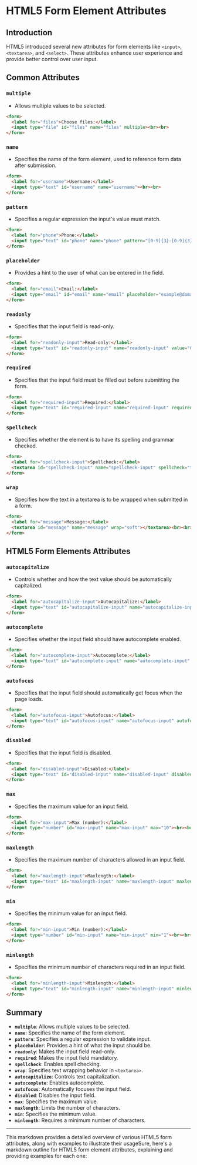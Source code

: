 # HTML5 Form Element Attributes

## Introduction
HTML5 introduced several new attributes for form elements like `<input>`, `<textarea>`, and `<select>`. These attributes enhance user experience and provide better control over user input.

## Common Attributes

### `multiple`
- Allows multiple values to be selected.
```html
<form>
  <label for="files">Choose files:</label>
  <input type="file" id="files" name="files" multiple><br><br>
</form>
```

### `name`
- Specifies the name of the form element, used to reference form data after submission.
```html
<form>
  <label for="username">Username:</label>
  <input type="text" id="username" name="username"><br><br>
</form>
```

### `pattern`
- Specifies a regular expression the input's value must match.
```html
<form>
  <label for="phone">Phone:</label>
  <input type="text" id="phone" name="phone" pattern="[0-9]{3}-[0-9]{3}-[0-9]{4}" placeholder="123-456-7890"><br><br>
</form>
```

### `placeholder`
- Provides a hint to the user of what can be entered in the field.
```html
<form>
  <label for="email">Email:</label>
  <input type="email" id="email" name="email" placeholder="example@domain.com"><br><br>
</form>
```

### `readonly`
- Specifies that the input field is read-only.
```html
<form>
  <label for="readonly-input">Read-only:</label>
  <input type="text" id="readonly-input" name="readonly-input" value="Cannot edit this" readonly><br><br>
</form>
```

### `required`
- Specifies that the input field must be filled out before submitting the form.
```html
<form>
  <label for="required-input">Required:</label>
  <input type="text" id="required-input" name="required-input" required><br><br>
</form>
```

### `spellcheck`
- Specifies whether the element is to have its spelling and grammar checked.
```html
<form>
  <label for="spellcheck-input">Spellcheck:</label>
  <textarea id="spellcheck-input" name="spellcheck-input" spellcheck="true"></textarea><br><br>
</form>
```

### `wrap`
- Specifies how the text in a textarea is to be wrapped when submitted in a form.
```html
<form>
  <label for="message">Message:</label>
  <textarea id="message" name="message" wrap="soft"></textarea><br><br>
</form>
```

## HTML5 Form Elements Attributes

### `autocapitalize`
- Controls whether and how the text value should be automatically capitalized.
```html
<form>
  <label for="autocapitalize-input">Autocapitalize:</label>
  <input type="text" id="autocapitalize-input" name="autocapitalize-input" autocapitalize="words"><br><br>
</form>
```

### `autocomplete`
- Specifies whether the input field should have autocomplete enabled.
```html
<form>
  <label for="autocomplete-input">Autocomplete:</label>
  <input type="text" id="autocomplete-input" name="autocomplete-input" autocomplete="on"><br><br>
</form>
```

### `autofocus`
- Specifies that the input field should automatically get focus when the page loads.
```html
<form>
  <label for="autofocus-input">Autofocus:</label>
  <input type="text" id="autofocus-input" name="autofocus-input" autofocus><br><br>
</form>
```

### `disabled`
- Specifies that the input field is disabled.
```html
<form>
  <label for="disabled-input">Disabled:</label>
  <input type="text" id="disabled-input" name="disabled-input" disabled><br><br>
</form>
```

### `max`
- Specifies the maximum value for an input field.
```html
<form>
  <label for="max-input">Max (number):</label>
  <input type="number" id="max-input" name="max-input" max="10"><br><br>
</form>
```

### `maxlength`
- Specifies the maximum number of characters allowed in an input field.
```html
<form>
  <label for="maxlength-input">Maxlength:</label>
  <input type="text" id="maxlength-input" name="maxlength-input" maxlength="10"><br><br>
</form>
```

### `min`
- Specifies the minimum value for an input field.
```html
<form>
  <label for="min-input">Min (number):</label>
  <input type="number" id="min-input" name="min-input" min="1"><br><br>
</form>
```

### `minlength`
- Specifies the minimum number of characters required in an input field.
```html
<form>
  <label for="minlength-input">Minlength:</label>
  <input type="text" id="minlength-input" name="minlength-input" minlength="5"><br><br>
</form>
```

## Summary

- **`multiple`**: Allows multiple values to be selected.
- **`name`**: Specifies the name of the form element.
- **`pattern`**: Specifies a regular expression to validate input.
- **`placeholder`**: Provides a hint of what the input should be.
- **`readonly`**: Makes the input field read-only.
- **`required`**: Makes the input field mandatory.
- **`spellcheck`**: Enables spell checking.
- **`wrap`**: Specifies text wrapping behavior in `<textarea>`.
- **`autocapitalize`**: Controls text capitalization.
- **`autocomplete`**: Enables autocomplete.
- **`autofocus`**: Automatically focuses the input field.
- **`disabled`**: Disables the input field.
- **`max`**: Specifies the maximum value.
- **`maxlength`**: Limits the number of characters.
- **`min`**: Specifies the minimum value.
- **`minlength`**: Requires a minimum number of characters.

---

This markdown provides a detailed overview of various HTML5 form attributes, along with examples to illustrate their usageSure, here's a markdown outline for HTML5 form element attributes, explaining and providing examples for each one:
